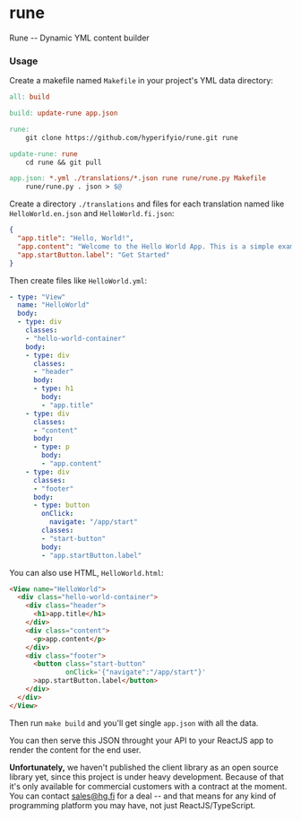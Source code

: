 # rune

Rune -- Dynamic YML content builder

### Usage

Create a makefile named `Makefile` in your project's YML data directory:

```Makefile
all: build

build: update-rune app.json

rune:
	git clone https://github.com/hyperifyio/rune.git rune

update-rune: rune
	cd rune && git pull

app.json: *.yml ./translations/*.json rune rune/rune.py Makefile
	rune/rune.py . json > $@
```

Create a directory `./translations` and files for each translation named like 
`HelloWorld.en.json` and `HelloWorld.fi.json`:

```json
{
  "app.title": "Hello, World!",
  "app.content": "Welcome to the Hello World App. This is a simple example to demonstrate the schema.",
  "app.startButton.label": "Get Started"
}
```

Then create files like `HelloWorld.yml`:

```yaml
- type: "View"
  name: "HelloWorld"
  body:
  - type: div
    classes:
    - "hello-world-container"
    body:
    - type: div
      classes:
      - "header"
      body:
      - type: h1
        body:
        - "app.title"
    - type: div
      classes:
      - "content"
      body:
      - type: p
        body:
        - "app.content"
    - type: div
      classes:
      - "footer"
      body:
      - type: button
        onClick:
          navigate: "/app/start"
        classes:
        - "start-button"
        body:
        - "app.startButton.label"
```

You can also use HTML, `HelloWorld.html`:

```html
<View name="HelloWorld">
  <div class="hello-world-container">
    <div class="header">
      <h1>app.title</h1>
    </div>
    <div class="content">
      <p>app.content</p>
    </div>
    <div class="footer">
      <button class="start-button" 
              onClick='{"navigate":"/app/start"}'
      >app.startButton.label</button>
    </div>
  </div>
</View>
```

Then run `make build` and you'll get single `app.json` with all the data. 

You can then serve this JSON throught your API to your ReactJS app to render the content for the end user. 

**Unfortunately,** we haven't published the client library as an open source library yet, since this project is under heavy development. Because of that it's only available for commercial customers with a contract at the moment. You can contact sales@hg.fi for a deal -- and that means for any kind of programming platform you may have, not just ReactJS/TypeScript.
